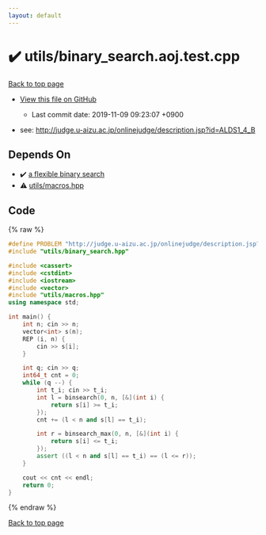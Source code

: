 ```yaml
---
layout: default
---
```


<!-- mathjax config similar to math.stackexchange -->
<script type="text/javascript" async
  src="https://cdnjs.cloudflare.com/ajax/libs/mathjax/2.7.5/MathJax.js?config=TeX-MML-AM_CHTML">
</script>
<script type="text/x-mathjax-config">
  MathJax.Hub.Config({
    TeX: { equationNumbers: { autoNumber: "AMS" }},
    tex2jax: {
      inlineMath: [ ['$','$'] ],
      processEscapes: true
    },
    "HTML-CSS": { matchFontHeight: false },
    displayAlign: "left",
    displayIndent: "2em"
  });
</script>

<script type="text/javascript" src="https://cdnjs.cloudflare.com/ajax/libs/jquery/3.4.1/jquery.min.js"></script>
<script src="https://cdn.jsdelivr.net/npm/jquery-balloon-js@1.1.2/jquery.balloon.min.js" integrity="sha256-ZEYs9VrgAeNuPvs15E39OsyOJaIkXEEt10fzxJ20+2I=" crossorigin="anonymous"></script>
<script type="text/javascript" src="../../assets/js/copy-button.js"></script>
<link rel="stylesheet" href="../../assets/css/copy-button.css" />


# :heavy_check_mark: utils/binary_search.aoj.test.cpp
<a href="../../index.html">Back to top page</a>

* <a href="{{ site.github.repository_url }}/blob/master/utils/binary_search.aoj.test.cpp">View this file on GitHub</a>
    - Last commit date: 2019-11-09 09:23:07 +0900


* see: <a href="http://judge.u-aizu.ac.jp/onlinejudge/description.jsp?id=ALDS1_4_B">http://judge.u-aizu.ac.jp/onlinejudge/description.jsp?id=ALDS1_4_B</a>


## Depends On
* :heavy_check_mark: <a href="../../library/utils/binary_search.hpp.html">a flexible binary search</a>
* :warning: <a href="../../library/utils/macros.hpp.html">utils/macros.hpp</a>


## Code
{% raw %}
```cpp
#define PROBLEM "http://judge.u-aizu.ac.jp/onlinejudge/description.jsp?id=ALDS1_4_B"
#include "utils/binary_search.hpp"

#include <cassert>
#include <cstdint>
#include <iostream>
#include <vector>
#include "utils/macros.hpp"
using namespace std;

int main() {
    int n; cin >> n;
    vector<int> s(n);
    REP (i, n) {
        cin >> s[i];
    }

    int q; cin >> q;
    int64_t cnt = 0;
    while (q --) {
        int t_i; cin >> t_i;
        int l = binsearch(0, n, [&](int i) {
            return s[i] >= t_i;
        });
        cnt += (l < n and s[l] == t_i);

        int r = binsearch_max(0, n, [&](int i) {
            return s[i] <= t_i;
        });
        assert ((l < n and s[l] == t_i) == (l <= r));
    }

    cout << cnt << endl;
    return 0;
}

```
{% endraw %}

<a href="../../index.html">Back to top page</a>

